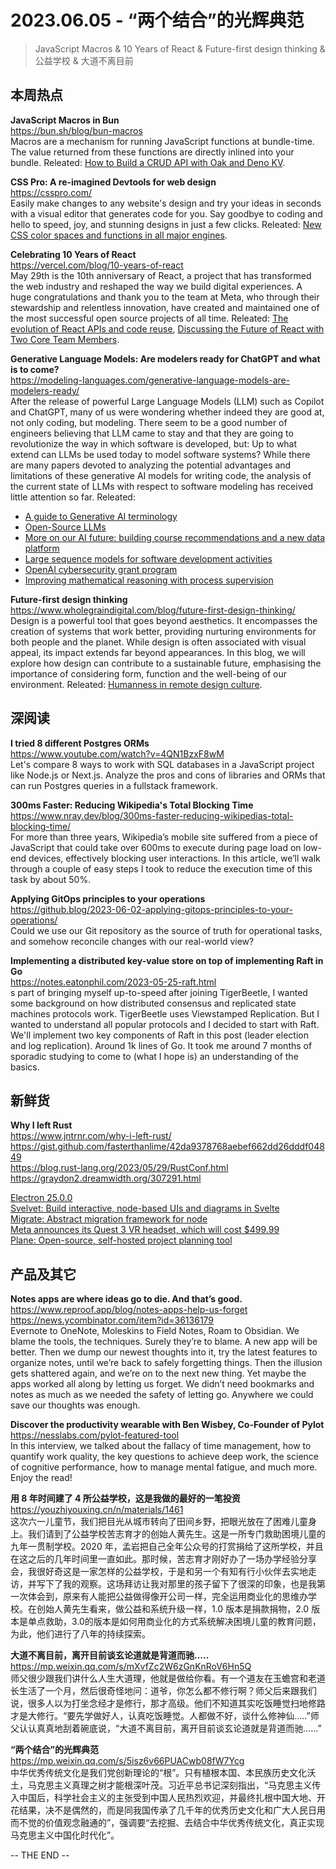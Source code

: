 2023.06.05 - “两个结合”的光辉典范
========  

> JavaScript Macros & 10 Years of React & Future-first design thinking & 公益学校 & 大道不离目前 

## 本周热点

**JavaScript Macros in Bun**  
https://bun.sh/blog/bun-macros  
Macros are a mechanism for running JavaScript functions at bundle-time. The value returned from these functions are directly inlined into your bundle. Releated: [How to Build a CRUD API with Oak and Deno KV](https://deno.com/blog/build-crud-api-oak-denokv).

**CSS Pro: A re-imagined Devtools for web design**  
https://csspro.com/  
Easily make changes to any website's design and try your ideas in seconds with a visual editor that generates code for you. Say goodbye to coding and hello to speed, joy, and stunning designs in just a few clicks. Releated: [New CSS color spaces and functions in all major engines](https://web.dev/color-spaces-and-functions/).

**Celebrating 10 Years of React**  
https://vercel.com/blog/10-years-of-react  
May 29th is the 10th anniversary of React, a project that has transformed the web industry and reshaped the way we build digital experiences. A huge congratulations and thank you to the team at Meta, who through their stewardship and relentless innovation, have created and maintained one of the most successful open source projects of all time. Releated: [The evolution of React APIs and code reuse](https://frontendmastery.com/posts/the-evolution-of-react-patterns/), [Discussing the Future of React with Two Core Team Members](https://www.youtube.com/watch?v=g5BGoLyGjY0).  

**Generative Language Models: Are modelers ready for ChatGPT and what is to come?**  
https://modeling-languages.com/generative-language-models-are-modelers-ready/  
After the release of powerful Large Language Models (LLM) such as Copilot and ChatGPT, many of us were wondering whether indeed they are good at, not only coding, but modeling. There seem to be a good number of engineers believing that LLM came to stay and that they are going to revolutionize the way in which software is developed, but: Up to what extend can LLMs be used today to model software systems? While there are many papers devoted to analyzing the potential advantages and limitations of these generative AI models for writing code, the analysis of the current state of LLMs with respect to software modeling has received little attention so far. Releated: 
- [A guide to Generative AI terminology](https://blog.scottlogic.com/2023/06/01/generative-terminology.html)  
- [Open-Source LLMs](https://www.schneier.com/blog/archives/2023/06/open-source-llms.html)  
- [More on our AI future: building course recommendations and a new data platform](https://stackoverflow.blog/2023/05/29/more-on-our-ai-future-building-course-recommendations-and-a-new-data-platform/)  
- [Large sequence models for software development activities](https://ai.googleblog.com/2023/05/large-sequence-models-for-software.html)  
- [OpenAI cybersecurity grant program](https://openai.com/blog/openai-cybersecurity-grant-program)  
- [Improving mathematical reasoning with process supervision](https://openai.com/research/improving-mathematical-reasoning-with-process-supervision)  

**Future-first design thinking**  
https://www.wholegraindigital.com/blog/future-first-design-thinking/  
Design is a powerful tool that goes beyond aesthetics. It encompasses the creation of systems that work better, providing nurturing environments for both people and the planet. While design is often associated with visual appeal, its impact extends far beyond appearances. In this blog, we will explore how design can contribute to a sustainable future, emphasising the importance of considering form, function and the well-being of our environment. Releated: [Humanness in remote design culture](https://medium.com/microsoft-design/humanness-in-remote-design-culture-f7aa889667a0).

## 深阅读

**I tried 8 different Postgres ORMs**  
https://www.youtube.com/watch?v=4QN1BzxF8wM  
Let's compare 8 ways to work with SQL databases in a JavaScript project like Node.js or Next.js. Analyze the pros and cons of libraries and ORMs that can run Postgres queries in a fullstack framework. 

**300ms Faster: Reducing Wikipedia's Total Blocking Time**  
https://www.nray.dev/blog/300ms-faster-reducing-wikipedias-total-blocking-time/  
For more than three years, Wikipedia’s mobile site suffered from a piece of JavaScript that could take over 600ms to execute during page load on low-end devices, effectively blocking user interactions. In this article, we’ll walk through a couple of easy steps I took to reduce the execution time of this task by about 50%.

**Applying GitOps principles to your operations**  
https://github.blog/2023-06-02-applying-gitops-principles-to-your-operations/  
Could we use our Git repository as the source of truth for operational tasks, and somehow reconcile changes with our real-world view?

**Implementing a distributed key-value store on top of implementing Raft in Go**  
https://notes.eatonphil.com/2023-05-25-raft.html  
s part of bringing myself up-to-speed after joining TigerBeetle, I wanted some background on how distributed consensus and replicated state machines protocols work. TigerBeetle uses Viewstamped Replication. But I wanted to understand all popular protocols and I decided to start with Raft. We'll implement two key components of Raft in this post (leader election and log replication). Around 1k lines of Go. It took me around 7 months of sporadic studying to come to (what I hope is) an understanding of the basics.

## 新鲜货

**Why I left Rust**  
https://www.jntrnr.com/why-i-left-rust/  
https://gist.github.com/fasterthanlime/42da9378768aebef662dd26dddf04849  
https://blog.rust-lang.org/2023/05/29/RustConf.html  
https://graydon2.dreamwidth.org/307291.html  

[Electron 25.0.0](https://www.electronjs.org/blog/electron-25-0)  
[Svelvet: Build interactive, node-based UIs and diagrams in Svelte](https://www.svelvet.io/)  
[Migrate: Abstract migration framework for node](https://github.com/tj/node-migrate)  
[Meta announces its Quest 3 VR headset, which will cost $499.99](https://www.theverge.com/2023/6/1/23744576/meta-quest-3-vr-headset-price-details)  
[Plane: Open-source, self-hosted project planning tool](https://github.com/makeplane/plane)  

## 产品及其它  

**Notes apps are where ideas go to die. And that’s good.**  
https://www.reproof.app/blog/notes-apps-help-us-forget  
https://news.ycombinator.com/item?id=36136179  
Evernote to OneNote, Moleskins to Field Notes, Roam to Obsidian. We blame the tools, the techniques. Surely they’re to blame. A new app will be better. Then we dump our newest thoughts into it, try the latest features to organize notes, until we’re back to safely forgetting things. Then the illusion gets shattered again, and we’re on to the next new thing. Yet maybe the apps worked all along by letting us forget. We didn’t need bookmarks and notes as much as we needed the safety of letting go. Anywhere we could save our thoughts was enough.

**Discover the productivity wearable with Ben Wisbey, Co-Founder of Pylot**  
https://nesslabs.com/pylot-featured-tool  
In this interview, we talked about the fallacy of time management, how to quantify work quality, the key questions to achieve deep work, the science of cognitive performance, how to manage mental fatigue, and much more. Enjoy the read!

**用 8 年时间建了 4 所公益学校，这是我做的最好的一笔投资**  
https://youzhiyouxing.cn/n/materials/1461  
这次六一儿童节，我们把目光从城市转向了田间乡野，把眼光放在了困难儿童身上。我们请到了公益学校苦志育才的创始人黄先生。这是一所专门救助困境儿童的九年一贯制学校。2020 年，孟岩把自己全年公众号的打赏捐给了这所学校，并且在这之后的几年时间里一直如此。那时候，苦志育才刚好办了一场办学经验分享会，我很好奇这是一家怎样的公益学校，于是和另一个有知有行小伙伴去实地走访，并写下了我的观察。这场拜访让我对那里的孩子留下了很深的印象，也是我第一次体会到，原来有人能把公益做得像开公司一样，完全运用商业化的思维办学校。在创始人黄先生看来，做公益和系统升级一样，1.0 版本是捐款捐物，2.0 版本是单点救助，3.0的版本是如何用商业化的方式系统解决困境儿童的教育问题，为此，他们进行了八年的持续探索。

**大道不离目前，离开目前谈玄论道就是背道而驰.....**  
https://mp.weixin.qq.com/s/mXvfZc2W6zGnKnRoV6Hn5Q  
师父很少跟我们讲什么人生大道理，他就是做给你看。有一个道友在玉蟾宫和老道长生活了一个月，然后很奇怪地问：道爷，你怎么都不修行啊？师父后来跟我们说，很多人以为打坐念经才是修行，那才高级。他们不知道其实吃饭睡觉扫地修路才是大修行。“要先学做好人，认真吃饭睡觉。人都做不好，谈什么修神仙.....”师父认认真真地刮着碗底说，“大道不离目前，离开目前谈玄论道就是背道而驰......”

**“两个结合”的光辉典范**  
https://mp.weixin.qq.com/s/5isz6v66PUACwb08fW7Ycg  
中华优秀传统文化是我们党创新理论的“根”。只有植根本国、本民族历史文化沃土，马克思主义真理之树才能根深叶茂。习近平总书记深刻指出，“马克思主义传入中国后，科学社会主义的主张受到中国人民热烈欢迎，并最终扎根中国大地、开花结果，决不是偶然的，而是同我国传承了几千年的优秀历史文化和广大人民日用而不觉的价值观念融通的”，强调要“去挖掘、去结合中华优秀传统文化，真正实现马克思主义中国化时代化”。

-- THE END --
